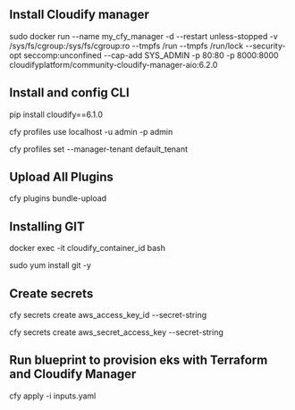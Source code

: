 ## Install Cloudify manager

sudo docker run --name my_cfy_manager -d --restart unless-stopped -v /sys/fs/cgroup:/sys/fs/cgroup:ro --tmpfs /run --tmpfs /run/lock --security-opt seccomp:unconfined --cap-add SYS_ADMIN -p 80:80 -p 8000:8000 cloudifyplatform/community-cloudify-manager-aio:6.2.0


## Install and config CLI
pip install cloudify==6.1.0

cfy profiles use localhost -u admin -p admin

cfy profiles set --manager-tenant default_tenant

## Upload All Plugins
cfy plugins bundle-upload

## Installing GIT
docker exec -it cloudify_container_id bash

sudo yum install git -y

## Create secrets
cfy secrets create aws_access_key_id --secret-string <value>

cfy secrets create aws_secret_access_key --secret-string <value>

## Run blueprint to provision eks with Terraform and Cloudify Manager
cfy apply -i inputs.yaml



